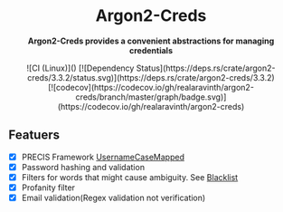 <div align="center">
  <h1>Argon2-Creds</h1>
  <p>
    <strong>Argon2-Creds provides a convenient abstractions for managing
	credentials</strong>
  </p>
  <p>
![CI (Linux)](<https://github.com/realaravinth/argon2-creds/workflows/CI%20(Linux)/badge.svg>)
[![Dependency Status](https://deps.rs/crate/argon2-creds/3.3.2/status.svg)](https://deps.rs/crate/argon2-creds/3.3.2)
<br />
[![codecov](https://codecov.io/gh/realaravinth/argon2-creds/branch/master/graph/badge.svg)](https://codecov.io/gh/realaravinth/argon2-creds) 

</div>

## Featuers
- [x] PRECIS Framework [UsernameCaseMapped](https://tools.ietf.org/html/rfc8265#page-7)
- [x] Password hashing and validation
- [x] Filters for words that might cause ambiguity. See 
[Blacklist](https://github.com/shuttlecraft/The-Big-Username-Blacklist)
- [x] Profanity filter
- [x] Email validation(Regex validation not verification)
